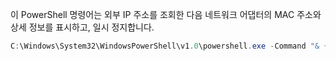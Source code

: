 이 PowerShell 명령어는 외부 IP 주소를 조회한 다음 네트워크 어댑터의 MAC 주소와 상세 정보를 표시하고,  일시 정지합니다.
```powershell
C:\Windows\System32\WindowsPowerShell\v1.0\powershell.exe -Command "& {Invoke-WebRequest -Uri 'http://ifconfig.me' -UseBasicParsing | Select-Object -ExpandProperty Content; getmac /v; pause}"
```
